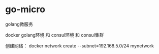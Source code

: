# go-micro
golang微服务


docker golang环境 和 consul环境 和 consul集群

创建网络：
docker network create --subnet=192.168.5.0/24 mynetwork
